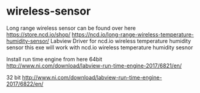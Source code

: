# wireless-sensor
Long range wireless sensor can be found over here
https://store.ncd.io/shop/
https://ncd.io/long-range-wireless-temperature-humidity-sensor/
Labview Driver for ncd.io wireless temperature humidity sensor
this exe will work with ncd.io wireless temperature humidity sesnor 

Install run time engine from here
64bit
http://www.ni.com/download/labview-run-time-engine-2017/6821/en/

32 bit
http://www.ni.com/download/labview-run-time-engine-2017/6822/en/
